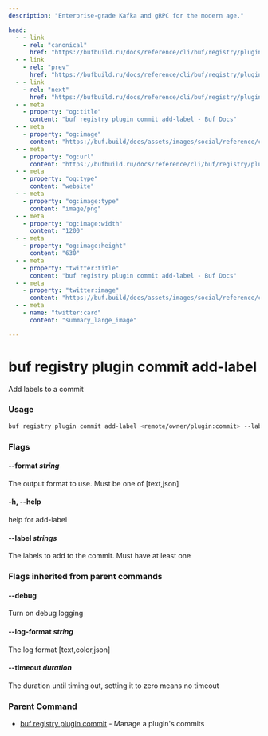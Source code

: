 ```yaml
---
description: "Enterprise-grade Kafka and gRPC for the modern age."

head:
  - - link
    - rel: "canonical"
      href: "https://bufbuild.ru/docs/reference/cli/buf/registry/plugin/commit/add-label/"
  - - link
    - rel: "prev"
      href: "https://bufbuild.ru/docs/reference/cli/buf/registry/plugin/commit/"
  - - link
    - rel: "next"
      href: "https://bufbuild.ru/docs/reference/cli/buf/registry/plugin/commit/info/"
  - - meta
    - property: "og:title"
      content: "buf registry plugin commit add-label - Buf Docs"
  - - meta
    - property: "og:image"
      content: "https://buf.build/docs/assets/images/social/reference/cli/buf/registry/plugin/commit/add-label.png"
  - - meta
    - property: "og:url"
      content: "https://bufbuild.ru/docs/reference/cli/buf/registry/plugin/commit/add-label/"
  - - meta
    - property: "og:type"
      content: "website"
  - - meta
    - property: "og:image:type"
      content: "image/png"
  - - meta
    - property: "og:image:width"
      content: "1200"
  - - meta
    - property: "og:image:height"
      content: "630"
  - - meta
    - property: "twitter:title"
      content: "buf registry plugin commit add-label - Buf Docs"
  - - meta
    - property: "twitter:image"
      content: "https://buf.build/docs/assets/images/social/reference/cli/buf/registry/plugin/commit/add-label.png"
  - - meta
    - name: "twitter:card"
      content: "summary_large_image"

---
```


# buf registry plugin commit add-label

Add labels to a commit

### Usage

```sh
buf registry plugin commit add-label <remote/owner/plugin:commit> --label <label> [flags]
```

### Flags

#### \--format _string_

The output format to use. Must be one of \[text,json\]

#### \-h, --help

help for add-label

#### \--label _strings_

The labels to add to the commit. Must have at least one

### Flags inherited from parent commands

#### \--debug

Turn on debug logging

#### \--log-format _string_

The log format \[text,color,json\]

#### \--timeout _duration_

The duration until timing out, setting it to zero means no timeout

### Parent Command

- [buf registry plugin commit](../) - Manage a plugin's commits
